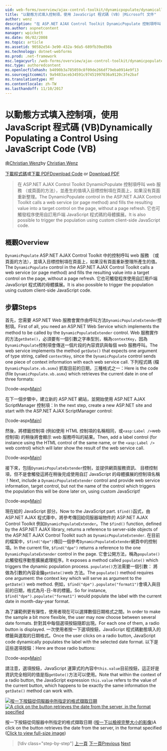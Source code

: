 ```yaml
---
uid: web-forms/overview/ajax-control-toolkit/dynamicpopulate/dynamically-populating-a-control-using-javascript-code-vb
title: "以動態方式填入控制項，使用 JavaScript 程式碼 (VB) |Microsoft 文件"
author: wenz
description: "在 ASP.NET AJAX Control Toolkit DynamicPopulate 控制項呼叫 web 服務 （或頁面的方法），並產生的值填入目標上的控制項 t..."
ms.author: aspnetcontent
manager: wpickett
ms.date: 06/02/2008
ms.topic: article
ms.assetid: 90582e54-3e90-432a-9da5-689fb39ed56b
ms.technology: dotnet-webforms
ms.prod: .net-framework
msc.legacyurl: /web-forms/overview/ajax-control-toolkit/dynamicpopulate/dynamically-populating-a-control-using-javascript-code-vb
msc.type: authoredcontent
ms.openlocfilehash: b4090b3a785059c8f09de266df79eba0914e9f13
ms.sourcegitcommit: 9a9483aceb34591c97451997036a9120c3fe2baf
ms.translationtype: MT
ms.contentlocale: zh-TW
ms.lasthandoff: 11/10/2017
---
```

<a name="dynamically-populating-a-control-using-javascript-code-vb"></a><span data-ttu-id="b23d8-103">以動態方式填入控制項，使用 JavaScript 程式碼 (VB)</span><span class="sxs-lookup"><span data-stu-id="b23d8-103">Dynamically Populating a Control Using JavaScript Code (VB)</span></span>
====================
<span data-ttu-id="b23d8-104">由[Christian Wenz](https://github.com/wenz)</span><span class="sxs-lookup"><span data-stu-id="b23d8-104">by [Christian Wenz](https://github.com/wenz)</span></span>

<span data-ttu-id="b23d8-105">[下載程式碼](http://download.microsoft.com/download/d/8/f/d8f2f6f9-1b7c-46ad-9252-e1fc81bdea3e/dynamicpopulate1.vb.zip)或[下載 PDF](http://download.microsoft.com/download/b/6/a/b6ae89ee-df69-4c87-9bfb-ad1eb2b23373/dynamicpopulate1VB.pdf)</span><span class="sxs-lookup"><span data-stu-id="b23d8-105">[Download Code](http://download.microsoft.com/download/d/8/f/d8f2f6f9-1b7c-46ad-9252-e1fc81bdea3e/dynamicpopulate1.vb.zip) or [Download PDF](http://download.microsoft.com/download/b/6/a/b6ae89ee-df69-4c87-9bfb-ad1eb2b23373/dynamicpopulate1VB.pdf)</span></span>

> <span data-ttu-id="b23d8-106">在 ASP.NET AJAX Control Toolkit DynamicPopulate 控制項呼叫 web 服務 （或頁面的方法），並產生的值填入目標控制項在頁面上，如果沒有頁面重新整理。</span><span class="sxs-lookup"><span data-stu-id="b23d8-106">The DynamicPopulate control in the ASP.NET AJAX Control Toolkit calls a web service (or page method) and fills the resulting value into a target control on the page, without a page refresh.</span></span> <span data-ttu-id="b23d8-107">它也可觸發程序使用自訂用戶端 JavaScript 程式碼的母體擴展。</span><span class="sxs-lookup"><span data-stu-id="b23d8-107">It is also possible to trigger the population using custom client-side JavaScript code.</span></span>


## <a name="overview"></a><span data-ttu-id="b23d8-108">概觀</span><span class="sxs-lookup"><span data-stu-id="b23d8-108">Overview</span></span>

<span data-ttu-id="b23d8-109">`DynamicPopulate` ASP.NET AJAX Control Toolkit 中的控制呼叫 web 服務 （或頁面的方法），並填入目標控制項在頁面上，如果沒有頁面重新整理所產生的值。</span><span class="sxs-lookup"><span data-stu-id="b23d8-109">The `DynamicPopulate` control in the ASP.NET AJAX Control Toolkit calls a web service (or page method) and fills the resulting value into a target control on the page, without a page refresh.</span></span> <span data-ttu-id="b23d8-110">它也可觸發程序使用自訂用戶端 JavaScript 程式碼的母體擴展。</span><span class="sxs-lookup"><span data-stu-id="b23d8-110">It is also possible to trigger the population using custom client-side JavaScript code.</span></span>

## <a name="steps"></a><span data-ttu-id="b23d8-111">步驟</span><span class="sxs-lookup"><span data-stu-id="b23d8-111">Steps</span></span>

<span data-ttu-id="b23d8-112">首先，您需要 ASP.NET Web 服務會實作由呼叫方法`DynamicPopulateExtender`控制項。</span><span class="sxs-lookup"><span data-stu-id="b23d8-112">First of all, you need an ASP.NET Web Service which implements the method to be called by the `DynamicPopulateExtender` control.</span></span> <span data-ttu-id="b23d8-113">Web 服務實作的方法`getDate()`，必須要有一個引數之字串型別，稱為`contextKey`，因為`DynamicPopulate`控制項會傳送一個片段的內容資訊與每個 web 服務呼叫。</span><span class="sxs-lookup"><span data-stu-id="b23d8-113">The web service implements the method `getDate()` that expects one argument of type string, called `contextKey`, since the `DynamicPopulate` control sends one piece of context information with each web service call.</span></span> <span data-ttu-id="b23d8-114">下列程式碼 (檔`DynamicPopulate.vb.asmx`) 抓取目前的日期，三種格式之一：</span><span class="sxs-lookup"><span data-stu-id="b23d8-114">Here is the code (file `DynamicPopulate.vb.asmx`) which retrieves the current date in one of three formats:</span></span>

[!code-aspx[Main](dynamically-populating-a-control-using-javascript-code-vb/samples/sample1.aspx)]

<span data-ttu-id="b23d8-115">在下一個步驟中，建立新的 ASP.NET 網站，並開始使用 ASP.NET AJAX ScriptManager 控制項：</span><span class="sxs-lookup"><span data-stu-id="b23d8-115">In the next step, create a new ASP.NET site and start with the ASP.NET AJAX ScriptManager control:</span></span>

[!code-aspx[Main](dynamically-populating-a-control-using-javascript-code-vb/samples/sample2.aspx)]

<span data-ttu-id="b23d8-116">然後，將標籤控制項 (例如使用 HTML 控制項的名稱相同，或`<asp:Label />`web 控制項) 的稍後將會顯示 web 服務呼叫的結果。</span><span class="sxs-lookup"><span data-stu-id="b23d8-116">Then, add a label control (for instance using the HTML control of the same name, or the `<asp:Label />` web control) which will later show the result of the web service call.</span></span>

[!code-aspx[Main](dynamically-populating-a-control-using-javascript-code-vb/samples/sample3.aspx)]

<span data-ttu-id="b23d8-117">接下來，包括`DynamicPopulateExtender`控制，並提供網頁服務資訊、 目標控制項，但不是會觸發這將在稍後完成使用自訂 JavaScript 的母體擴展的控制項名稱 ！</span><span class="sxs-lookup"><span data-stu-id="b23d8-117">Next, include a `DynamicPopulateExtender` control and provide web service information, target control, but not the name of the control which triggers the population this will be done later on, using custom JavaScript!</span></span>

[!code-aspx[Main](dynamically-populating-a-control-using-javascript-code-vb/samples/sample4.aspx)]

<span data-ttu-id="b23d8-118">現在給的 JavaScript 部分。</span><span class="sxs-lookup"><span data-stu-id="b23d8-118">Now to the JavaScript part.</span></span> <span data-ttu-id="b23d8-119">`$find()`函式，由 ASP.NET AJAX 程式庫中，將參考傳回給伺服器端物件的 ASP.NET AJAX Control Toolkit 例如`DynamicPopulateExtender`。</span><span class="sxs-lookup"><span data-stu-id="b23d8-119">The `$find()` function, defined by the ASP.NET AJAX library, returns a reference to server-side objects of the ASP.NET AJAX Control Toolkit such as `DynamicPopulateExtender`.</span></span> <span data-ttu-id="b23d8-120">在目前的檔案中，`$find("dpe")`傳回一個參考`DynamicPopulateExtender`網頁中的控制項。</span><span class="sxs-lookup"><span data-stu-id="b23d8-120">In the current file, `$find("dpe")` returns a reference to the one `DynamicPopulateExtender` control in the page.</span></span> <span data-ttu-id="b23d8-121">它會公開方法，稱為`populate()`此觸發程序動態擴展處理程序。</span><span class="sxs-lookup"><span data-stu-id="b23d8-121">It exposes a method called `populate()` which triggers the dynamic population process.</span></span> <span data-ttu-id="b23d8-122">`populate()`方法需要一個引數： 將做為引數的內容金鑰`getDate()`web 方法。</span><span class="sxs-lookup"><span data-stu-id="b23d8-122">The `populate()` method requires one argument: the context key which will serve as argument to the `getDate()` web method.</span></span> <span data-ttu-id="b23d8-123">例如，`$find("dpe").populate("format1")`會填入與目前的日期，格式為月-日-年的標籤。</span><span class="sxs-lookup"><span data-stu-id="b23d8-123">So for instance, `$find("dpe").populate("format1")` would populate the label with the current date in month-day-year format.</span></span>

<span data-ttu-id="b23d8-124">為了讓範例更有彈性，使用者現在可以選擇數個日期格式之間。</span><span class="sxs-lookup"><span data-stu-id="b23d8-124">In order to make the sample a bit more flexible, the user may now choose between several date formats.</span></span> <span data-ttu-id="b23d8-125">針對其中每個選項按鈕隨即出現。</span><span class="sxs-lookup"><span data-stu-id="b23d8-125">For each one of them, a radio button is displayed.</span></span> <span data-ttu-id="b23d8-126">一次使用者按一下選項按鈕，JavaScript 程式碼動態填入的標籤與選取的日期格式。</span><span class="sxs-lookup"><span data-stu-id="b23d8-126">Once the user clicks on a radio button, JavaScript code dynamically populates the label with the selected date format.</span></span> <span data-ttu-id="b23d8-127">以下是這些選項按鈕：</span><span class="sxs-lookup"><span data-stu-id="b23d8-127">Here are those radio buttons:</span></span>

[!code-aspx[Main](dynamically-populating-a-control-using-javascript-code-vb/samples/sample5.aspx)]

<span data-ttu-id="b23d8-128">請注意，選項按鈕，JavaScript 運算式的內容中`this.value`目前按鈕，這正好是資訊完全相同的值是指`getDate()`方法可以使用。</span><span class="sxs-lookup"><span data-stu-id="b23d8-128">Note that within the context of a radio button, the JavaScript expression `this.value` refers to the value of the current button, which happens to be exactly the same information the `getDate()` method can work with.</span></span>


<span data-ttu-id="b23d8-129">[![按一下按鈕從伺服器中所指定的格式擷取日期](dynamically-populating-a-control-using-javascript-code-vb/_static/image2.png)](dynamically-populating-a-control-using-javascript-code-vb/_static/image1.png)</span><span class="sxs-lookup"><span data-stu-id="b23d8-129">[![A click on the button retrieves the date from the server, in the format specified](dynamically-populating-a-control-using-javascript-code-vb/_static/image2.png)](dynamically-populating-a-control-using-javascript-code-vb/_static/image1.png)</span></span>

<span data-ttu-id="b23d8-130">按一下按鈕從伺服器中所指定的格式擷取日期 ([按一下以檢視完整大小的影像](dynamically-populating-a-control-using-javascript-code-vb/_static/image3.png))</span><span class="sxs-lookup"><span data-stu-id="b23d8-130">A click on the button retrieves the date from the server, in the format specified ([Click to view full-size image](dynamically-populating-a-control-using-javascript-code-vb/_static/image3.png))</span></span>

>[!div class="step-by-step"]
<span data-ttu-id="b23d8-131">[上一頁](dynamically-populating-a-control-vb.md)
[下一頁](using-dynamicpopulate-with-a-user-control-and-javascript-vb.md)</span><span class="sxs-lookup"><span data-stu-id="b23d8-131">[Previous](dynamically-populating-a-control-vb.md)
[Next](using-dynamicpopulate-with-a-user-control-and-javascript-vb.md)</span></span>
